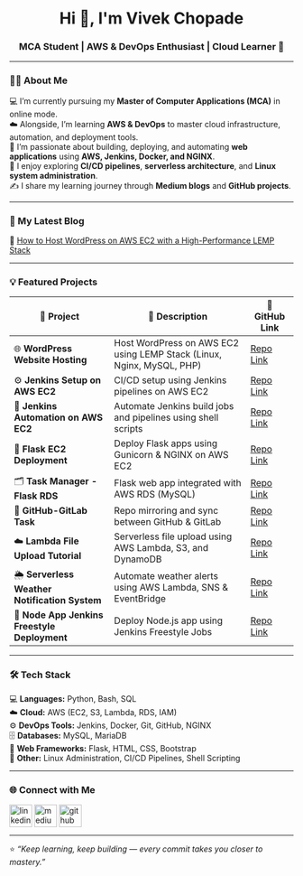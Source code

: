 <h1 align="center">Hi 👋, I'm Vivek Chopade</h1>
<h3 align="center">MCA Student | AWS & DevOps Enthusiast | Cloud Learner 🚀</h3>

---

### 👨‍🎓 About Me
💻 I’m currently pursuing my **Master of Computer Applications (MCA)** in online mode.  
☁️ Alongside, I’m learning **AWS & DevOps** to master cloud infrastructure, automation, and deployment tools.  
🔭 I’m passionate about building, deploying, and automating **web applications** using **AWS, Jenkins, Docker, and NGINX**.  
🧠 I enjoy exploring **CI/CD pipelines**, **serverless architecture**, and **Linux system administration**.  
✍️ I share my learning journey through **Medium blogs** and **GitHub projects**.

---

### 📝 My Latest Blog
📘 [How to Host WordPress on AWS EC2 with a High-Performance LEMP Stack](https://medium.com/@chopadevivek4466/how-to-host-wordpress-on-aws-ec2-with-a-high-performance-lemp-stack-3774803b4544)

---

### 💡 Featured Projects

| 🚀 Project | 💬 Description | 🔗 GitHub Link |
|-------------|----------------|----------------|
| 🌐 **WordPress Website Hosting** | Host WordPress on AWS EC2 using LEMP Stack (Linux, Nginx, MySQL, PHP) | [Repo Link](https://github.com/chopadevivek07/Wordpress-Website-Hosting) |
| ⚙️ **Jenkins Setup on AWS EC2** | CI/CD setup using Jenkins pipelines on AWS EC2 | [Repo Link](https://github.com/chopadevivek07/Jenkins-Setup-on-AWS-EC2) |
| 🧩 **Jenkins Automation on AWS EC2** | Automate Jenkins build jobs and pipelines using shell scripts | [Repo Link](https://github.com/chopadevivek07/jenkins-automation-on-aws-ec2) |
| 🐍 **Flask EC2 Deployment** | Deploy Flask apps using Gunicorn & NGINX on AWS EC2 | [Repo Link](https://github.com/chopadevivek07/Flask-EC2-Deployment) |
| 🗂️ **Task Manager - Flask RDS** | Flask web app integrated with AWS RDS (MySQL) | [Repo Link](https://github.com/chopadevivek07/-Task-Manager---Flask-RDS) |
| 🔁 **GitHub-GitLab Task** | Repo mirroring and sync between GitHub & GitLab | [Repo Link](https://github.com/chopadevivek07/Github-Gitlab-Task) |
| ☁️ **Lambda File Upload Tutorial** | Serverless file upload using AWS Lambda, S3, and DynamoDB | [Repo Link](https://github.com/chopadevivek07/Lambda-File-Upload-Tutorial) |
| 🌦️ **Serverless Weather Notification System** | Automate weather alerts using AWS Lambda, SNS & EventBridge | [Repo Link](https://github.com/chopadevivek07/Serverless-Weather-Notification-System) |
| 🧰 **Node App Jenkins Freestyle Deployment** | Deploy Node.js app using Jenkins Freestyle Jobs | [Repo Link](https://github.com/chopadevivek07/Node-App-Jenkins-Freestyle-Deployment) |

---

### 🛠️ Tech Stack

💻 **Languages:** Python, Bash, SQL  
☁️ **Cloud:** AWS (EC2, S3, Lambda, RDS, IAM)  
⚙️ **DevOps Tools:** Jenkins, Docker, Git, GitHub, NGINX  
🗄️ **Databases:** MySQL, MariaDB  
🎨 **Web Frameworks:** Flask, HTML, CSS, Bootstrap  
🧩 **Other:** Linux Administration, CI/CD Pipelines, Shell Scripting  

---

### 🌐 Connect with Me

<p align="left">
<a href="https://www.linkedin.com/in/vivek-chopade07" target="_blank"><img align="center" src="https://skillicons.dev/icons?i=linkedin" height="40" alt="linkedin"/></a>
<a href="https://medium.com/@chopadevivek4466" target="_blank"><img align="center" src="https://skillicons.dev/icons?i=medium" height="40" alt="medium"/></a>
<a href="https://github.com/chopadevivek07" target="_blank"><img align="center" src="https://skillicons.dev/icons?i=github" height="40" alt="github"/></a>
</p>

---

⭐ *“Keep learning, keep building — every commit takes you closer to mastery.”*  
